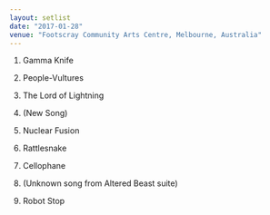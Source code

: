```yaml
---
layout: setlist
date: "2017-01-28"
venue: "Footscray Community Arts Centre, Melbourne, Australia"
---
```


 1. Gamma Knife

 2. People-Vultures

 3. The Lord of Lightning

 4. (New Song)

 5. Nuclear Fusion

 6. Rattlesnake

 7. Cellophane

 8. (Unknown song from Altered Beast suite)

 9. Robot Stop

